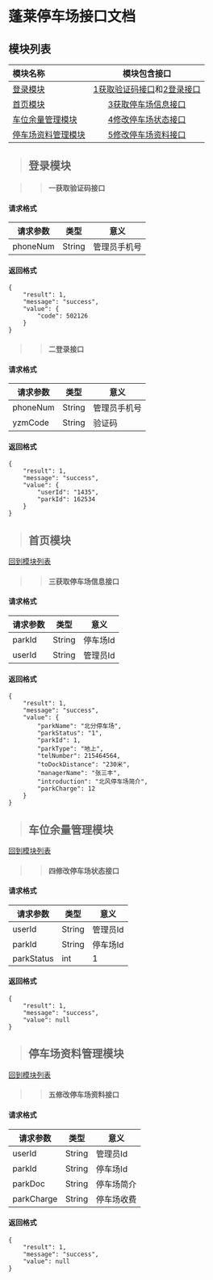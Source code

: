 # 蓬莱停车场接口文档

## 模块列表
| 模块名称 | 模块包含接口 |
| :-- | :-: |
|  [登录模块](#####登录模块)| [1获取验证码接口](#####一获取验证码接口)和[2登录接口](#####二登录接口) |
|  [首页模块](#####首页模块)| [3获取停车场信息接口](#####三获取停车场信息接口) |
|  [车位余量管理模块](#####车位余量管理模块) | [4修改停车场状态接口](#####四修改停车场状态接口) |
|  [停车场资料管理模块](#####停车场资料管理模块)| [5修改停车场资料接口](#####五修改停车场资料接口) |

>## 登录模块

>>#### 一获取验证码接口

#### 请求格式
| 请求参数 | 类型 | 意义 |
| --- | --- | --- |
| phoneNum | String | 管理员手机号 |

#### 返回格式
```
{
    "result": 1,
    "message": "success",
    "value": {
        "code": 502126
    }
}
```
>>#### 二登录接口

#### 请求格式
| 请求参数 | 类型 | 意义 |
| --- | --- | --- |
| phoneNum | String | 管理员手机号 |
| yzmCode | String | 验证码 |

#### 返回格式
```
{
    "result": 1,
    "message": "success",
    "value": {
        "userId": "1435",
        "parkId": 162534
    }
}
```
>## 首页模块
[回到模块列表](#####模块列表)

>>#### 三获取停车场信息接口

#### 请求格式
| 请求参数 | 类型 | 意义 |
| --- | --- | --- |
| parkId | String | 停车场Id |
| userId | String | 管理员Id |

#### 返回格式
```
{
    "result": 1,
    "message": "success",
    "value": {
        "parkName": "北分停车场",
        "parkStatus": "1",
        "parkId": 1,
        "parkType": "地上",
        "telNumber": 215464564,
        "toDockDistance": "230米",
        "managerName": "张三丰",
        "introduction": "北风停车场简介",
        "parkCharge": 12
    }
}
```
>## 车位余量管理模块
[回到模块列表](#####模块列表)

>>#### 四修改停车场状态接口

#### 请求格式
| 请求参数 | 类型 | 意义 |
| --- | --- | --- |
| userId | String | 管理员Id |
| parkId | String | 停车场Id |
| parkStatus | int | 1 |

#### 返回格式
```
{
    "result": 1,
    "message": "success",
    "value": null
}
```
>## 停车场资料管理模块
[回到模块列表](#####模块列表)

>>#### 五修改停车场资料接口

#### 请求格式
| 请求参数 | 类型 | 意义 |
| --- | --- | --- |
| userId | String | 管理员Id |
| parkId | String | 停车场Id |
| parkDoc | String | 停车场简介 |
| parkCharge | String | 停车场收费 |

#### 返回格式
```
{
    "result": 1,
    "message": "success",
    "value": null
}
```
